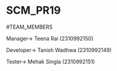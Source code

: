 # SCM_PR19

#TEAM_MEMBERS

Manager-> Teena Rai (2310992150)

Developer-> Tanish Wadhwa (2310992149)

Tester-> Mehak Singla (2310992151)
